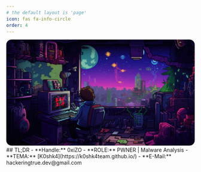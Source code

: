 ```yaml
---
# the default layout is 'page'
icon: fas fa-info-circle
order: 4
---
```

<img src="/images/about/wall-29.webp" style="border-radius: 14px;" width="1000">
## TL;DR
- **Handle:** 0xiZO
- **ROLE:** 
 PWNER | Malware Analysis
- **TEMA:** [K0shk4](https://k0shk4team.github.io/)
- **E-Mail:** hackeringtrue.dev@gmail.com